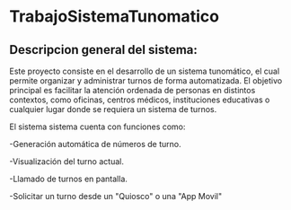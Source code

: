 # TrabajoSistemaTunomatico
## Descripcion general del sistema:
Este proyecto consiste en el desarrollo de un sistema tunomático, el cual permite organizar y administrar turnos de forma automatizada. El objetivo principal es facilitar la atención ordenada de personas en distintos contextos, como oficinas, centros médicos, instituciones educativas o cualquier lugar donde se requiera un sistema de turnos.

El sistema sistema cuenta con funciones como:

-Generación automática de números de turno.

-Visualización del turno actual.

-Llamado de turnos en pantalla.

-Solicitar un turno desde un "Quiosco" o una "App Movil"

